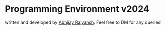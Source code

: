 # Programming Environment v2024

written and developed by [Abhijay Rajvansh](https://x.com/rajvanshtwt). Feel free to DM for any queries!
